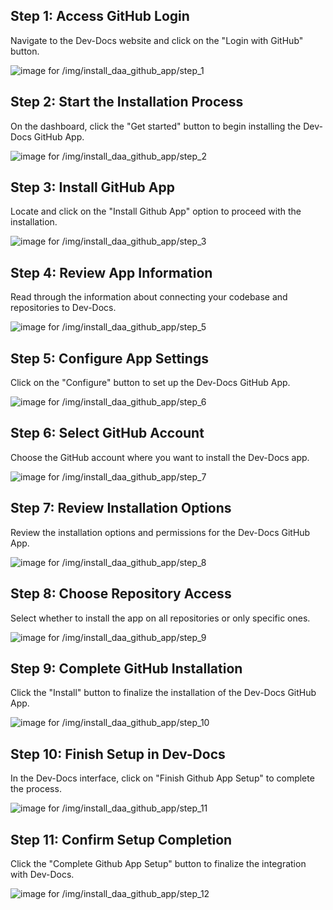 

  ## Step 1: Access GitHub Login

Navigate to the Dev-Docs website and click on the "Login with GitHub" button.

![image for /img/install_daa_github_app/step_1](/img/install_daa_github_app/step_1.png)
## Step 2: Start the Installation Process

On the dashboard, click the "Get started" button to begin installing the Dev-Docs GitHub App.

![image for /img/install_daa_github_app/step_2](/img/install_daa_github_app/step_2.png)
## Step 3: Install GitHub App

Locate and click on the "Install Github App" option to proceed with the installation.

![image for /img/install_daa_github_app/step_3](/img/install_daa_github_app/step_3.png)
## Step 4: Review App Information

Read through the information about connecting your codebase and repositories to Dev-Docs.

![image for /img/install_daa_github_app/step_5](/img/install_daa_github_app/step_5.png)
## Step 5: Configure App Settings

Click on the "Configure" button to set up the Dev-Docs GitHub App.

![image for /img/install_daa_github_app/step_6](/img/install_daa_github_app/step_6.png)
## Step 6: Select GitHub Account

Choose the GitHub account where you want to install the Dev-Docs app.

![image for /img/install_daa_github_app/step_7](/img/install_daa_github_app/step_7.png)
## Step 7: Review Installation Options

Review the installation options and permissions for the Dev-Docs GitHub App.

![image for /img/install_daa_github_app/step_8](/img/install_daa_github_app/step_8.png)
## Step 8: Choose Repository Access

Select whether to install the app on all repositories or only specific ones.

![image for /img/install_daa_github_app/step_9](/img/install_daa_github_app/step_9.png)
## Step 9: Complete GitHub Installation

Click the "Install" button to finalize the installation of the Dev-Docs GitHub App.

![image for /img/install_daa_github_app/step_10](/img/install_daa_github_app/step_10.png)
## Step 10: Finish Setup in Dev-Docs

In the Dev-Docs interface, click on "Finish Github App Setup" to complete the process.

![image for /img/install_daa_github_app/step_11](/img/install_daa_github_app/step_11.png)
## Step 11: Confirm Setup Completion

Click the "Complete Github App Setup" button to finalize the integration with Dev-Docs.

![image for /img/install_daa_github_app/step_12](/img/install_daa_github_app/step_12.png)

  